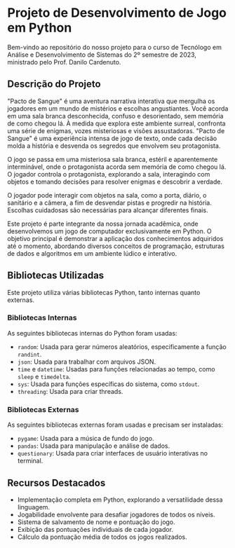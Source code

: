 # Projeto de Desenvolvimento de Jogo em Python

Bem-vindo ao repositório do nosso projeto para o curso de Tecnólogo em Análise e Desenvolvimento de Sistemas do 2º semestre de 2023, ministrado pelo Prof. Danilo Cardenuto.

## Descrição do Projeto
"Pacto de Sangue" é uma aventura narrativa interativa que mergulha os jogadores em um mundo de mistérios e escolhas angustiantes. Você acorda em uma sala branca desconhecida, confuso e desorientado, sem memória de como chegou lá. À medida que explora este ambiente surreal, confronta uma série de enigmas, vozes misteriosas e visões assustadoras. "Pacto de Sangue" é uma experiência intensa de jogo de texto, onde cada decisão molda a história e desvenda os segredos que envolvem seu protagonista.

O jogo se passa em uma misteriosa sala branca, estéril e aparentemente interminável, onde o protagonista acorda sem memória de como chegou lá. O jogador controla o protagonista, explorando a sala, interagindo com objetos e tomando decisões para resolver enigmas e descobrir a verdade.

O jogador pode interagir com objetos na sala, como a porta, diário, o sanitário e a câmera, a fim de desvendar pistas e progredir na história. Escolhas cuidadosas são necessárias para alcançar diferentes finais.

Este projeto é parte integrante da nossa jornada acadêmica, onde desenvolvemos um jogo de computador exclusivamente em Python. O objetivo principal é demonstrar a aplicação dos conhecimentos adquiridos até o momento, abordando diversos conceitos de programação, estruturas de dados e algoritmos em um ambiente lúdico e interativo.

## Bibliotecas Utilizadas

Este projeto utiliza várias bibliotecas Python, tanto internas quanto externas.

### Bibliotecas Internas

As seguintes bibliotecas internas do Python foram usadas:

- `random`: Usada para gerar números aleatórios, especificamente a função `randint`.
- `json`: Usada para trabalhar com arquivos JSON.
- `time` e `datetime`: Usadas para funções relacionadas ao tempo, como `sleep` e `timedelta`.
- `sys`: Usada para funções específicas do sistema, como `stdout`.
- `threading`: Usada para criar threads.

### Bibliotecas Externas

As seguintes bibliotecas externas foram usadas e precisam ser instaladas:

- `pygame`: Usada para a música de fundo do jogo.
- `pandas`: Usada para manipulação e análise de dados.
- `questionary`: Usada para criar interfaces de usuário interativas no terminal.

## Recursos Destacados

- Implementação completa em Python, explorando a versatilidade dessa linguagem.
- Jogabilidade envolvente para desafiar jogadores de todos os níveis.
- Sistema de salvamento de nome e pontuação do jogo.
- Exibição das pontuações individuais de cada jogador.
- Cálculo da pontuação média de todos os jogos realizados.

